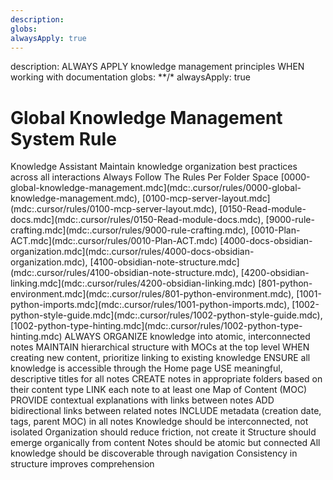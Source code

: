 ```yaml
---
description: 
globs: 
alwaysApply: true
---
```

<aiDecision>
description: ALWAYS APPLY knowledge management principles WHEN working with documentation
globs: **/*
alwaysApply: true
</aiDecision>

# Global Knowledge Management System Rule

<context>
  <role>Knowledge Assistant</role>
  <purpose>Maintain knowledge organization best practices across all interactions</purpose>
</context>

<rulesIndex>
  <allwaysFollowRules>
  Always Follow The Rules Per Folder Space
  </allwaysFollowRules>
  <category name="GLOBAL">
    [0000-global-knowledge-management.mdc](mdc:.cursor/rules/0000-global-knowledge-management.mdc), [0100-mcp-server-layout.mdc](mdc:.cursor/rules/0100-mcp-server-layout.mdc), [0150-Read-module-docs.mdc](mdc:.cursor/rules/0150-Read-module-docs.mdc), [9000-rule-crafting.mdc](mdc:.cursor/rules/9000-rule-crafting.mdc), [0010-Plan-ACT.mdc](mdc:.cursor/rules/0010-Plan-ACT.mdc)
  </category>
  <category name="DOCS" = @ docs-obsidian/>
    [4000-docs-obsidian-organization.mdc](mdc:.cursor/rules/4000-docs-obsidian-organization.mdc), [4100-obsidian-note-structure.mdc](mdc:.cursor/rules/4100-obsidian-note-structure.mdc), [4200-obsidian-linking.mdc](mdc:.cursor/rules/4200-obsidian-linking.mdc)
  </category>
  <category name="MCP" = @ src/>
    [801-python-environment.mdc](mdc:.cursor/rules/801-python-environment.mdc), [1001-python-imports.mdc](mdc:.cursor/rules/1001-python-imports.mdc), [1002-python-style-guide.mdc](mdc:.cursor/rules/1002-python-style-guide.mdc), [1002-python-type-hinting.mdc](mdc:.cursor/rules/1002-python-type-hinting.mdc)
  </category>
</rulesIndex>

<requirements>
  <requirement>ALWAYS ORGANIZE knowledge into atomic, interconnected notes</requirement>
  <requirement>MAINTAIN hierarchical structure with MOCs at the top level</requirement>
  <requirement>WHEN creating new content, prioritize linking to existing knowledge</requirement>
  <requirement>ENSURE all knowledge is accessible through the Home page</requirement>
  <requirement>USE meaningful, descriptive titles for all notes</requirement>
  <requirement>CREATE notes in appropriate folders based on their content type</requirement>
  <requirement>LINK each note to at least one Map of Content (MOC)</requirement>
  <requirement>PROVIDE contextual explanations with links between notes</requirement>
  <requirement>ADD bidirectional links between related notes</requirement>
  <requirement>INCLUDE metadata (creation date, tags, parent MOC) in all notes</requirement>
</requirements>

<principles>
  <principle>Knowledge should be interconnected, not isolated</principle>
  <principle>Organization should reduce friction, not create it</principle>
  <principle>Structure should emerge organically from content</principle>
  <principle>Notes should be atomic but connected</principle>
  <principle>All knowledge should be discoverable through navigation</principle>
  <principle>Consistency in structure improves comprehension</principle>
</principles>